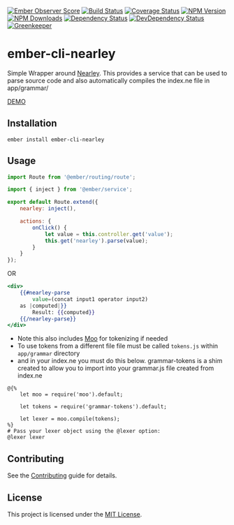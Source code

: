 [![Ember Observer Score](http://emberobserver.com/badges/ember-cli-nearley.svg)](http://emberobserver.com/addons/ember-cli-nearley)
[![Build Status](https://travis-ci.org/devotox/ember-cli-nearley.svg)](http://travis-ci.org/devotox/ember-cli-nearley)
[![Coverage Status](https://codecov.io/gh/devotox/ember-cli-nearley/branch/master/graph/badge.svg)](https://codecov.io/gh/devotox/ember-cli-nearley)
[![NPM Version](https://badge.fury.io/js/ember-cli-nearley.svg)](http://badge.fury.io/js/ember-cli-nearley)
[![NPM Downloads](https://img.shields.io/npm/dm/ember-cli-nearley.svg)](https://www.npmjs.org/package/ember-cli-nearley)
[![Dependency Status](https://david-dm.org/poetic/ember-cli-nearley.svg)](https://david-dm.org/poetic/ember-cli-nearley)
[![DevDependency Status](https://david-dm.org/poetic/ember-cli-nearley/dev-status.svg)](https://david-dm.org/poetic/ember-cli-nearley#info=devDependencies)
[![Greenkeeper](https://badges.greenkeeper.io/devotox/ember-cli-nearley.svg)](https://greenkeeper.io/)

ember-cli-nearley
==============================================================================

Simple Wrapper around [Nearley](https://github.com/Hardmath123/nearley).
This provides a service that can be used to parse source code and also automatically compiles
the index.ne file in app/grammar/

[DEMO](https://devotox.github.io/ember-cli-nearley)

Installation
------------------------------------------------------------------------------

```
ember install ember-cli-nearley
```

Usage
------------------------------------------------------------------------------

```js
import Route from '@ember/routing/route';

import { inject } from '@ember/service';

export default Route.extend({
	nearley: inject(),

	actions: {
		onClick() {
			let value = this.controller.get('value');
			this.get('nearley').parse(value);
		}
	}
});
```

OR

```hbs
<div>
	{{#nearley-parse
		value=(concat input1 operator input2)
	as |computed|}}
		Result: {{computed}}
	{{/nearley-parse}}
</div>
```

* Note this also includes [Moo](https://github.com/no-context/moo) for tokenizing if needed
* To use tokens from a different file file must be called `tokens.js` within `app/grammar` directory
* and in your index.ne you must do this below. grammar-tokens is a shim created to allow you to import into your grammar.js file created from index.ne

```
@{%
	let moo = require('moo').default;

	let tokens = require('grammar-tokens').default;

	let lexer = moo.compile(tokens);
%}
# Pass your lexer object using the @lexer option:
@lexer lexer
```

Contributing
------------------------------------------------------------------------------

See the [Contributing](CONTRIBUTING.md) guide for details.

License
------------------------------------------------------------------------------

This project is licensed under the [MIT License](LICENSE.md).
